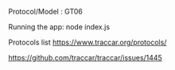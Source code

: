Protocol/Model : GT06

Running the app: node index.js

Protocols list
https://www.traccar.org/protocols/

https://github.com/traccar/traccar/issues/1445
